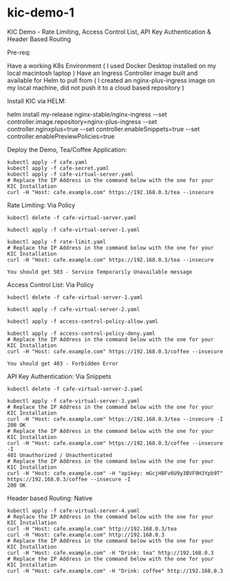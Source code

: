 # kic-demo-1
KIC Demo - Rate Limiting, Access Control List, API Key Authentication &amp; Header Based Routing

Pre-req:

Have a working K8s Environment ( I used Docker Desktop installed on my local macintosh laptop )
Have an Ingress Controller image built and available for Helm to pull from ( I created an nginx-plus-ingress image on my local machine, did not push it to a cloud based repository )

Install KIC via HELM:

helm install my-release nginx-stable/nginx-ingress --set controller.image.repository=nginx-plus-ingress --set controller.nginxplus=true --set controller.enableSnippets=true --set controller.enablePreviewPolicies=true


Deploy the Demo, Tea/Coffee Application:

	kubectl apply -f cafe.yaml
	kubectl apply -f cafe-secret.yaml
	kubectl apply -f cafe-virtual-server.yaml
	# Replace the IP Address in the command below with the one for your KIC Installation
	curl -H "Host: cafe.example.com" https://192.168.0.3/tea --insecure



Rate Limiting: Via Policy

	kubectl delete -f cafe-virtual-server.yaml

	kubectl apply -f cafe-virtual-server-1.yaml

	kubectl apply -f rate-limit.yaml
	# Replace the IP Address in the command below with the one for your KIC Installation
	curl -H "Host: cafe.example.com" https://192.168.0.3/tea --insecure

	You should get 503 - Service Temporarily Unavailable message


Access Control List: Via Policy

	kubectl delete -f cafe-virtual-server-1.yaml

	kubectl apply -f cafe-virtual-server-2.yaml

	kubectl apply -f access-control-policy-allow.yaml

	kubectl apply -f access-control-policy-deny.yaml
	# Replace the IP Address in the command below with the one for your KIC Installation
	curl -H "Host: cafe.example.com" https://192.168.0.3/coffee --insecure

	You should get 403 - Forbidden Error

API Key Authentication: Via Snippets

	kubectl delete -f cafe-virtual-server-2.yaml

	kubectl apply -f cafe-virtual-server-3.yaml
	# Replace the IP Address in the command below with the one for your KIC Installation
	curl -H "Host: cafe.example.com" https://192.168.0.3/tea --insecure -I
	200 OK
	# Replace the IP Address in the command below with the one for your KIC Installation
	curl -H "Host: cafe.example.com" https://192.168.0.3/coffee --insecure -I
	401 Unauthorized / Unauthenticated
	# Replace the IP Address in the command below with the one for your KIC Installation
	curl -H "Host: cafe.example.com" -H "apikey: mGcjH8Fv6U9y3BVF9H3Ypb9T" https://192.168.0.3/coffee --insecure -I
	200 OK

Header based Routing: Native


	kubectl apply -f cafe-virtual-server-4.yaml
	# Replace the IP Address in the command below with the one for your KIC Installation
	curl -H "Host: cafe.example.com" http://192.168.0.3/tea
	curl -H "Host: cafe.example.com" http://192.168.0.3
	# Replace the IP Address in the command below with the one for your KIC Installation
	curl -H "Host: cafe.example.com" -H "Drink: tea" http://192.168.0.3
	# Replace the IP Address in the command below with the one for your KIC Installation
	curl -H "Host: cafe.example.com" -H "Drink: coffee" http://192.168.0.3
